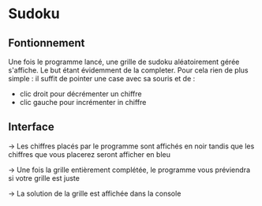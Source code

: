 # Sudoku
## Fontionnement
Une fois le programme lancé, une grille de sudoku aléatoirement gérée s'affiche. Le but étant évidemment de la completer.
Pour cela rien de plus simple : il suffit de pointer une case avec sa souris et de :
- clic droit pour décrémenter un chiffre
- clic gauche pour incrémenter in chiffre

## Interface
-> Les chiffres placés par le programme sont affichés en noir tandis que les chiffres que vous placerez seront afficher en bleu

-> Une fois la grille entièrement complétée, le programme vous préviendra si votre grille est juste

-> La solution de la grille est affichée dans la console

